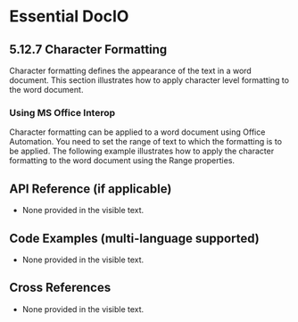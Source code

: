 <!--
source: image
domain: syncfusion-sdk
task: pdf-ocr-to-markdown
language: en (keep original; do not translate)
source_filename: page_359.jpeg
document_name: DocIo
page_number: 359
page_id: DocIo#page_359
product: Syncfusion Winforms
version: 11.4.0.26
timestamp: 2025-08-09T04:51:17Z
fidelity: lossless
-->

# Essential DocIO

## 5.12.7 Character Formatting

Character formatting defines the appearance of the text in a word document. This section illustrates how to apply character level formatting to the word document.

### Using MS Office Interop

Character formatting can be applied to a word document using Office Automation. You need to set the range of text to which the formatting is to be applied. The following example illustrates how to apply the character formatting to the word document using the Range properties.

## API Reference (if applicable)
- None provided in the visible text.

## Code Examples (multi-language supported)
- None provided in the visible text.

## Cross References
- None provided in the visible text.

<!-- tags: [docio, character formatting, ms office interop, word document, range properties] keywords: [character formatting, text appearance, office automation, range properties, ms office interop, word document] -->